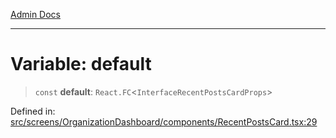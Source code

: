[Admin Docs](/)

***

# Variable: default

> `const` **default**: `React.FC`\<`InterfaceRecentPostsCardProps`\>

Defined in: [src/screens/OrganizationDashboard/components/RecentPostsCard.tsx:29](https://github.com/PalisadoesFoundation/talawa-admin/blob/main/src/screens/OrganizationDashboard/components/RecentPostsCard.tsx#L29)
